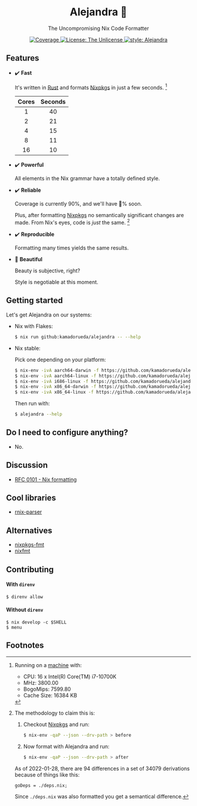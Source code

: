 <h1 align="center">Alejandra 💅</h2>

<p align="center">The Uncompromising Nix Code Formatter</p>

<p align="center">
  <a
    href="https://coveralls.io/github/kamadorueda/alejandra?branch=main"
  >
    <img
      alt="Coverage"
      src="https://coveralls.io/repos/github/kamadorueda/alejandra/badge.svg?branch=main"
    >
    </img>
  </a>
  <a
    href="https://github.com/kamadorueda/alejandra/blob/main/UNLICENSE"
  >
    <img
      alt="License: The Unlicense"
      src="https://img.shields.io/badge/license-The Unlicense-green.svg"
    >
  </a>
  <a
    href="https://github.com/kamadorueda/alejandra"
  >
    <img
      alt="style: Alejandra"
      src="https://img.shields.io/badge/code%20style-Alejandra-green.svg"
    >
  </a>
</p>

## Features

- ✔️ **Fast**

  It's written in [Rust](https://www.rust-lang.org/)
  and formats [Nixpkgs](https://github.com/NixOS/nixpkgs)
  in just a few seconds.
  [^benchmark-specs]

  | Cores | Seconds |
  | :---: | :-----: |
  |   1   |   40    |
  |   2   |   21    |
  |   4   |   15    |
  |   8   |   11    |
  |  16   |   10    |

- ✔️ **Powerful**

  All elements in the Nix grammar have a totally defined style.

- ✔️ **Reliable**

  Coverage is currently 90%,
  and we'll have 💯% soon.

  Plus, after formatting [Nixpkgs](https://github.com/nixos/nixpkgs)
  no semantically significant changes are made.
  From Nix's eyes, code is _just_ the same.
  [^semantic-changes]

- ✔️ **Reproducible**

  Formatting many times yields the same results.

- 🚧 **Beautiful**

  Beauty is subjective, right?

  Style is negotiable at this moment.

## Getting started

Let's get Alejandra on our systems:

- Nix with Flakes:

  ```bash
  $ nix run github:kamadorueda/alejandra -- --help
  ```

- Nix stable:

  Pick one depending on your platform:

  ```bash
  $ nix-env -ivA aarch64-darwin -f https://github.com/kamadorueda/alejandra/tarball/main
  $ nix-env -ivA aarch64-linux -f https://github.com/kamadorueda/alejandra/tarball/main
  $ nix-env -ivA i686-linux -f https://github.com/kamadorueda/alejandra/tarball/main
  $ nix-env -ivA x86_64-darwin -f https://github.com/kamadorueda/alejandra/tarball/main
  $ nix-env -ivA x86_64-linux -f https://github.com/kamadorueda/alejandra/tarball/main
  ```

  Then run with:

  ```bash
  $ alejandra --help
  ```

## Do I need to configure anything?

- No.

## Discussion

- [RFC 0101 - Nix formatting](https://github.com/NixOS/rfcs/pull/101)

## Cool libraries

- [rnix-parser](https://github.com/nix-community/rnix-parser)

## Alternatives

- [nixpkgs-fmt](https://github.com/nix-community/nixpkgs-fmt)
- [nixfmt](https://github.com/serokell/nixfmt)

## Contributing

#### With `direnv`

```console
$ direnv allow
```

#### Without `direnv`

```console
$ nix develop -c $SHELL
$ menu
```

## Footnotes

[^benchmark-specs]:
    Running on a [machine](https://github.com/kamadorueda/machine) with:

    - CPU: 16 x Intel(R) Core(TM) i7-10700K
    - MHz: 3800.00
    - BogoMips: 7599.80
    - Cache Size: 16384 KB

[^semantic-changes]: The methodology to claim this is:

    1.  Checkout [Nixpkgs](https://github.com/nixos/nixpkgs) and run:

        ```bash
        $ nix-env -qaP --json --drv-path > before
        ```

    1.  Now format with Alejandra and run:

        ```bash
        $ nix-env -qaP --json --drv-path > after
        ```

    As of 2022-01-28,
    there are 94 differences in a set of 34079 derivations
    because of things like this:

    ```
    goDeps = ./deps.nix;
    ```

    Since `./deps.nix` was also formatted
    you get a semantical difference.
